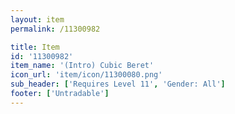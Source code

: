 ```yaml
---
layout: item
permalink: /11300982

title: Item
id: '11300982'
item_name: '(Intro) Cubic Beret'
icon_url: 'item/icon/11300080.png'
sub_header: ['Requires Level 11', 'Gender: All']
footer: ['Untradable']
---
```

